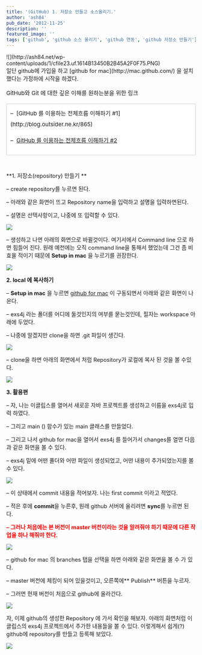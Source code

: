 ```yaml
---
title: '(GitHub) 1. 저장소 만들고 소스올리기.'
author: 'ash84'
pub_date: '2012-11-25'
description: ''
featured_image: ''
tags: ['github', 'github 소스 올리기', 'github 연동', 'github 저장소 만들기']
---
```



<div>![](http://ash84.net/wp-content/uploads/1/cfile23.uf.1614B13450B2B45A2F0F75.PNG)

</div><div></div><span style="font-size: 11pt;">일단 github에 가입을 하고 [github for mac](http://mac.github.com/) 을 설치했다는 가정하에 시작을 하겠다. </span>

<span style="font-size: 11pt;">  
</span>

<span style="font-size: 15px; line-height: 29px;">GitHub와 Git 에 대한 깊은 이해를 원하는분을 위한 링크</span>

<div class="txc-textbox" style="border: 1px solid rgb(203, 203, 203); background-color: rgb(255, 255, 255); padding: 10px;"><span style="font-size: 15px; line-height: 29px;">–  [GitHub 를 이용하는 전체흐름 이해하기 #1](http://blog.outsider.ne.kr/865)</span>

<span style="font-size: 15px; line-height: 29px;">–  [GitHub 를 이용하는 전체흐름 이해하기 #2](http://blog.outsider.ne.kr/866)</span>

</div><span style="font-size: 15px; line-height: 29px;"> </span>

<span style="font-size: 11pt;">**1. 저장소(repository) 만들기 **</span>

<span style="font-size: 11pt;">– create repository를 누르면 된다. </span>

<span style="font-size: 11pt;">– 아래와 같은 화면이 뜨고 Repository name을 입력하고 설명을 입력하면된다. </span>

<span style="font-size: 11pt;">– 설명은 선택사항이고, 나중에 또 입력할 수 있다. </span>

![](http://ash84.net/wp-content/uploads/1/cfile24.uf.185C984450B16BF52073DA.jpg)

<span style="font-size: 11pt;">– 생성하고 나면 아래의 화면으로 바뀔것이다. 여기서에서 Command line 으로 하면 힘들어 진다. 원래 예전에는 오직 command line을 통해서 했었는데 그건 좀 비효율 적이기 때문에 </span>**<span style="font-size: 11pt;">Setup in mac</span>**<span style="font-size: 11pt;"> 을 누르기를 권장한다. </span>

![](http://ash84.net/wp-content/uploads/1/cfile27.uf.166EA43650B16BF316724B.jpg)

<span style="font-size: 11pt;">**2. local 에 복사하기**</span>

<span style="font-size: 11pt;">– **Setup in mac** 을 누르면 [github for mac](http://mac.github.com/) 이 구동되면서 아래와 같은 화면이 나온다. </span>

<span style="font-size: 11pt;">– exs4j 라는 폴더를 어디에 둘것인지의 여부를 묻는것인데, 필자는 workspace 아래에 두었다. </span>

<span style="font-size: 11pt;">– 나중에 알겠지만 </span><span style="font-size: 11pt;">clone을 하면 .git 파일이 생긴다. </span>

![](http://ash84.net/wp-content/uploads/1/cfile6.uf.166E543650B16BF2160494.jpg)

<span style="font-size: 11pt;">– clone을 하면 아래의 화면에서 처럼 Repository가 로컬에 복사 된 것을 볼 수있다. </span>

![](http://ash84.net/wp-content/uploads/1/cfile7.uf.156D1D3650B16BF1186F63.jpg)

<span style="font-size: 11pt;">**3. 활용편**</span>

<span style="font-size: 11pt;">– 자, 나는 이클립스를 열어서 새로운 자바 프로젝트를 생성하고 이름을 exs4j로 입력 하였다. </span>

<span style="font-size: 11pt;">– 그리고 main () 함수가 있는 main 클래스를 만들었다. </span>

<span style="font-size: 11pt;">– 그리고 나서 github for mac을 열어서 exs4j 를 들어가서 changes를 열면 다음과 같은 화면을 볼 수 있다. </span>

<span style="font-size: 11pt;">– exs4j 밑에 어떤 폴더와 어떤 파일이 생성되었고, 어떤 내용이 추가되었는지를 볼 수 있다. </span>

![](http://ash84.net/wp-content/uploads/1/cfile9.uf.1969D23650B16BED1A26B7.jpg)

<span style="font-size: 11pt;">– 이 상태에서 commit 내용을 적어보자. 나는 first commit 이라고 적었다. </span>

<span style="font-size: 11pt;">– 적은 후에 **commit**을 누른후, 원래 github 서버에 올리려면 **sync**를 누르면 된다. </span>

<span style="font-size: 11pt;">**<span style="color: rgb(255, 0, 0);">– 그러나 처음에는 본 버전이 master 버전이라는 것을 알려줘야 하기 때문에 다른 작업을 하나 해줘야 한다. </span>**</span>

![](http://ash84.net/wp-content/uploads/1/cfile23.uf.176D073650B16BEB1872D8.jpg)

<span style="font-size: 11pt;">– github for mac 의 branches 탭을 선택을 하면 아래와 같은 화면을 볼 수 가 있다. </span>

<span style="font-size: 11pt;">– master 버전에 체킹이 되어 있을것이고, 오른쪽에** Publish** 버튼을 누르자. </span>

<span style="font-size: 11pt;">– 그러면 현재 버전이 처음으로 github에 올라간다. </span>

![](http://ash84.net/wp-content/uploads/1/cfile28.uf.126F683650B16BE913725A.jpg)

<span style="font-size: 11pt;">자, 이제 github의 생성한 Repository 에 가서 확인을 해보자. 아래의 화면처럼 이클립스의 exs4j 프로젝트에서 추가한 내용들을 볼 수 있다. 이렇게해서 쉽게(?) github에 re</span><span style="font-size: 11pt;">pository를 만들고 등록해 보았다. </span>

![](http://ash84.net/wp-content/uploads/1/cfile10.uf.176DD03650B16BE617B0A8.jpg)



